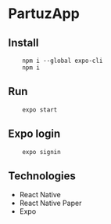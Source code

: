 # PartuzApp

## Install
        npm i --global expo-cli
        npm i
## Run
        expo start

## Expo login
        expo signin

## Technologies

- React Native
- React Native Paper
- Expo
  

